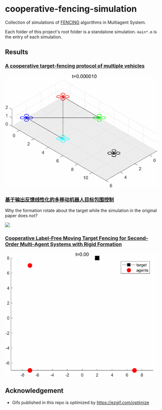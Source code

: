 # cooperative-fencing-simulation
Collection of simulations of [FENCING](https://doi.org/10.1016/j.automatica.2019.05.034) algorithms in Multiagent System.

Each folder of this project's root folder is a standalone simulation.
`main*.m` is the entry of each simulation.

## Results

### [A cooperative target-fencing protocol of multiple vehicles](https://doi.org/10.1016/j.automatica.2019.05.034)

![](fence2019chen/chen2019-ezgif.com-optimize.gif)

### [基于输出反馈线性化的多移动机器人目标包围控制](https://doi.org/10.16383/j.aas.c200335)

Why the formation rotate about the target while the simulation in the original paper does not?

![](fence2022kou小车/kou2022-ezgif.com-added-text.gif)

### [Cooperative Label-Free Moving Target Fencing for Second-Order Multi-Agent Systems with Rigid Formation](https://doi.org/10.1016/j.automatica.2024.111558)

![](fence2024hu/hu2024labelfree-ezgif.com-optimize.gif)



## Acknowledgement

- Gifs published in this repo is optimized by <https://ezgif.com/optimize>


